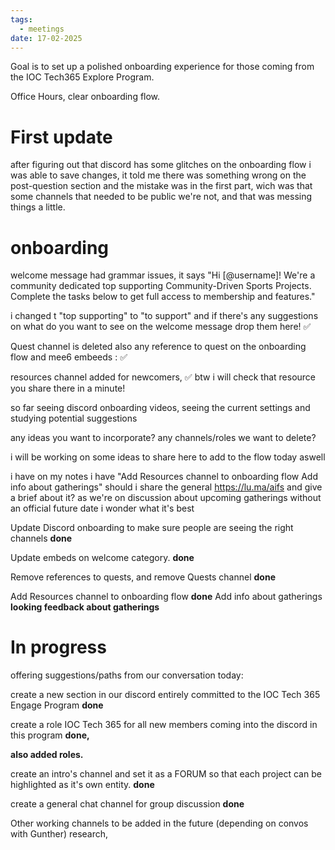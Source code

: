 ```yaml
---
tags:
  - meetings
date: 17-02-2025
---
```


Goal is to set up a polished onboarding experience for those coming from the IOC Tech365 Explore Program.

Office Hours, clear onboarding flow. 


# First update



after figuring out that discord has some glitches on the onboarding flow i was able to save changes, it told me there was something wrong on the post-question section and the mistake was in the first part, wich was that some channels that needed to be public we're not, and that was messing things a little.

# onboarding

welcome message had grammar issues, it says "Hi \[@username\]! We're a community dedicated top supporting Community-Driven Sports Projects. Complete the tasks below to get full access to membership and features."

i changed t "top supporting" to "to support" and if there's any suggestions on what do you want to see on the welcome message  drop them here!  ✅

Quest channel is deleted also any reference to quest on the onboarding flow and mee6 embeeds :   ✅

resources channel added for newcomers, ✅  btw  i will check that resource you share there in a minute!

so far seeing discord onboarding videos, seeing the current settings and studying potential suggestions

any ideas you want to incorporate? any channels/roles we want to delete?

i will be working on some ideas to share here to add to the flow today aswell


 i have on my notes i have  "Add Resources channel to onboarding flow Add info about gatherings"  should i share the general https://lu.ma/aifs and give a brief about it? as we're on discussion about upcoming gatherings without an official future date i wonder what it's best







Update Discord onboarding to make sure people are seeing the right channels **done**

 Update embeds on welcome category. **done**

Remove references to quests, and remove Quests channel **done**

 Add Resources channel to onboarding flow **done**
Add info about gatherings **looking feedback about gatherings**



# In progress

offering suggestions/paths
 from our conversation today:

create a new section in our discord entirely committed to the IOC Tech 365 Engage Program **done**

create a role IOC Tech 365 for all new members coming into the discord in this program **done,** 

**also added roles.**

create an intro's channel and set it as a FORUM so that each project can be highlighted as it's own entity. **done**

create a general chat channel for group discussion **done**

Other working channels to be added in the future (depending on convos with Gunther) research, 


